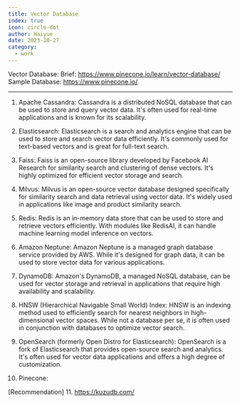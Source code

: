 ```yaml
---
title: Vector Database
index: true
icon: circle-dot
author: Haiyue
date: 2023-10-27
category:
  - work
---
```




Vector Database: 
    Brief: https://www.pinecone.io/learn/vector-database/
	Sample Database: https://www.pinecone.io/
  
  ---

1. Apache Cassandra: Cassandra is a distributed NoSQL database that can be used to store and query vector data. It's often used for real-time applications and is known for its scalability.

2. Elasticsearch: Elasticsearch is a search and analytics engine that can be used to store and search vector data efficiently. It's commonly used for text-based vectors and is great for full-text search.

3. Faiss: Faiss is an open-source library developed by Facebook AI Research for similarity search and clustering of dense vectors. It's highly optimized for efficient vector storage and search.

4. Milvus: Milvus is an open-source vector database designed specifically for similarity search and data retrieval using vector data. It's widely used in applications like image and product similarity search.

5. Redis: Redis is an in-memory data store that can be used to store and retrieve vectors efficiently. With modules like RedisAI, it can handle machine learning model inference on vectors.

6. Amazon Neptune: Amazon Neptune is a managed graph database service provided by AWS. While it's designed for graph data, it can be used to store vector data for various applications.

7. DynamoDB: Amazon's DynamoDB, a managed NoSQL database, can be used for vector storage and retrieval in applications that require high availability and scalability.

8. HNSW (Hierarchical Navigable Small World) Index: HNSW is an indexing method used to efficiently search for nearest neighbors in high-dimensional vector spaces. While not a database per se, it is often used in conjunction with databases to optimize vector search.

9. OpenSearch (formerly Open Distro for Elasticsearch): OpenSearch is a fork of Elasticsearch that provides open-source search and analytics. It's often used for vector data applications and offers a high degree of customization.
10. Pinecone: 


[Recommendation]
11. https://kuzudb.com/